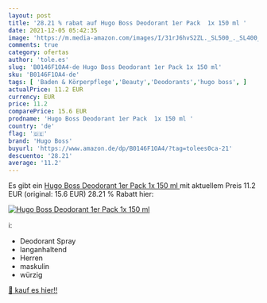 ```yaml
---
layout: post
title: '28.21 % rabat auf Hugo Boss Deodorant 1er Pack  1x 150 ml '
date: 2021-12-05 05:42:35
image: 'https://m.media-amazon.com/images/I/31rJ6hvS2ZL._SL500_._SL400_.jpg'
comments: true
category: ofertas
author: 'tole.es'
slug: 'B0146F1OA4-de Hugo Boss Deodorant 1er Pack 1x 150 ml'
sku: 'B0146F1OA4-de'
tags: [ 'Baden & Körperpflege','Beauty','Deodorants','hugo boss', ]
actualPrice: 11.2 EUR
currency: EUR
price: 11.2
comparePrice: 15.6 EUR
prodname: 'Hugo Boss Deodorant 1er Pack  1x 150 ml '
country: 'de'
flag: '🇩🇪'
brand: 'Hugo Boss'
buyurl: 'https://www.amazon.de/dp/B0146F1OA4/?tag=tolees0ca-21'
descuento: '28.21'
average: '11.2'
---
```


Es gibt ein [Hugo Boss Deodorant 1er Pack  1x 150 ml ](https://www.amazon.de/dp/B0146F1OA4/?tag=tolees0ca-21) mit aktuellem Preis 11.2 EUR (original: 15.6 EUR) 28.21 % Rabatt hier:

[![Hugo Boss Deodorant 1er Pack  1x 150 ml ](https://m.media-amazon.com/images/I/31rJ6hvS2ZL._SL500_._SL400_.jpg)](https://www.amazon.de/dp/B0146F1OA4/?tag=tolees0ca-21)

ℹ️:

- Deodorant Spray
- langanhaltend
- Herren
- maskulin
- würzig

[🛒 kauf es hier!!](https://www.amazon.de/dp/B0146F1OA4/?tag=tolees0ca-21)
